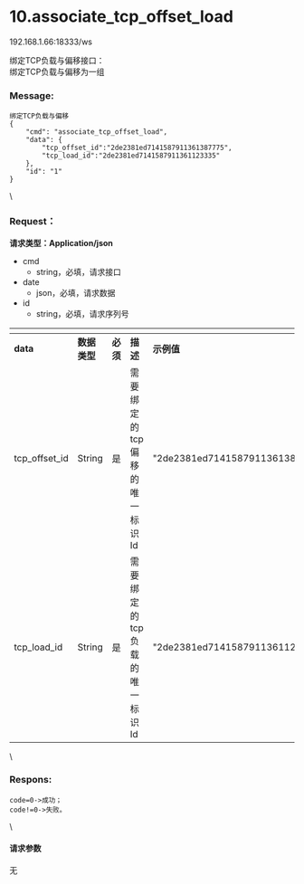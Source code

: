 # 10.associate\_tcp\_offset\_load

192.168.1.66:18333/ws

绑定TCP负载与偏移接口：\
绑定TCP负载与偏移为一组

### Message: <a href="#message" id="message"></a>

```1c
绑定TCP负载与偏移
{
    "cmd": "associate_tcp_offset_load",
    "data": {
        "tcp_offset_id":"2de2381ed7141587911361387775",
        "tcp_load_id":"2de2381ed7141587911361123335"
    },
    "id": "1"
}
```

\


### Request： <a href="#request" id="request"></a>

**请求类型：Application/json**

* cmd
  * string，必填，请求接口
* date
  * json，必填，请求数据
* id
  * string，必填，请求序列号

<table data-header-hidden><thead><tr><th width="165"></th><th width="115"></th><th width="82"></th><th></th><th></th></tr></thead><tbody><tr><td><strong>data</strong></td><td><strong>数据类型</strong></td><td><strong>必须</strong></td><td><strong>描述</strong></td><td><strong>示例值</strong></td></tr><tr><td>tcp_offset_id</td><td>String</td><td>是</td><td>需要绑定的tcp偏移的唯一标识Id</td><td>"2de2381ed7141587911361387775"</td></tr><tr><td>tcp_load_id</td><td>String</td><td>是</td><td>需要绑定的tcp负载的唯一标识Id</td><td>"2de2381ed7141587911361123335"</td></tr></tbody></table>

\


### Respons: <a href="#respons" id="respons"></a>

```
code=0->成功；
code!=0->失败。
```

\


#### 请求参数

无
